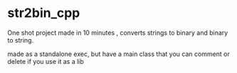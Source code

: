 # str2bin_cpp
One shot project made in 10 minutes , converts strings to binary and binary to string.

made as a standalone exec, but have a main class that you can comment or delete if you use it as a lib
